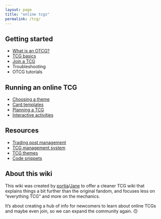 ```yaml
---
layout: page
title: "online tcgs"
permalink: /tcg/
---
```


## Getting started
* [What is an OTCG?](/tcg/what/)
* [TCG basics](/tcg/basics)
* [Join a TCG](/join/)
* Troubleshooting
* OTCG tutorials

## Running an online TCG
* [Choosing a theme](/tcg/theme/)
* [Card templates](/tcg/card-templates/)
* [Planning a TCG](/tcg/plan/)
* [Interactive activities](/tcg/activities/)

## Resources
* [Trading post management](/tcg/tpm/)
* [TCG management system](/tcg/ms/)
* [TCG themes](/tcg/layouts/)
* [Code snippets](/tcg/code-snippets/)

## About this wiki
This wiki was created by [portia](//tcg.lemonandlively.com/)/[Jane](//lemonandlively.com/) to offer a cleaner TCG wiki that explains things a bit further than the original fandom, and focuses less on “everything TCG” and more on the mechanics.

It’s about creating a hub of info for newcomers to learn about online TCGs and maybe even join, so we can expand the community again. 🙃
